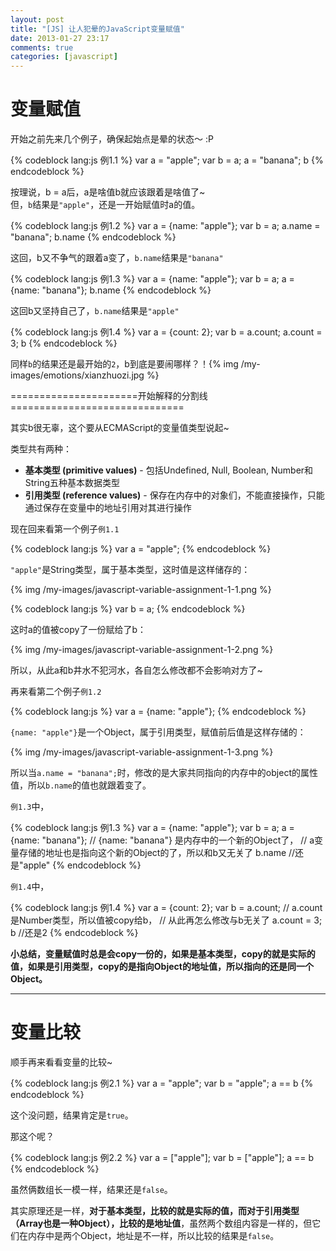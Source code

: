 ```yaml
---
layout: post
title: "[JS] 让人犯晕的JavaScript变量赋值"
date: 2013-01-27 23:17
comments: true
categories: [javascript]
---
```


# 变量赋值 #

开始之前先来几个例子，确保起始点是晕的状态～ :P

{% codeblock lang:js 例1.1 %}
var a = "apple";
var b = a;
a = "banana";
b
{% endcodeblock %}

按理说，b = a后，a是啥值b就应该跟着是啥值了~  
但，`b`结果是`"apple"`，还是一开始赋值时a的值。  

<!-- more -->

{% codeblock lang:js 例1.2 %}
var a = {name: "apple"};
var b = a;
a.name = "banana";
b.name
{% endcodeblock %}

这回，b又不争气的跟着a变了，`b.name`结果是`"banana"`

{% codeblock lang:js 例1.3 %}
var a = {name: "apple"};
var b = a;
a = {name: "banana"};
b.name
{% endcodeblock %}

这回b又坚持自己了，`b.name`结果是`"apple"`

{% codeblock lang:js 例1.4 %}
var a = {count: 2};
var b = a.count;
a.count = 3;
b
{% endcodeblock %}

同样`b`的结果还是最开始的`2`，b到底是要闹哪样？！{% img /my-images/emotions/xianzhuozi.jpg %}

======================开始解释的分割线==============================
  
其实b很无辜，这个要从ECMAScript的变量值类型说起~

类型共有两种：

* **基本类型 (primitive values)** - 包括Undefined, Null, Boolean, Number和String五种基本数据类型
* **引用类型 (reference values)** - 保存在内存中的对象们，不能直接操作，只能通过保存在变量中的地址引用对其进行操作

现在回来看第一个例子`例1.1`

{% codeblock lang:js %}
var a = "apple";
{% endcodeblock %}

`"apple"`是String类型，属于基本类型，这时值是这样储存的：

{% img /my-images/javascript-variable-assignment-1-1.png %}

{% codeblock lang:js %}
var b = a;
{% endcodeblock %}

这时a的值被copy了一份赋给了b：

{% img /my-images/javascript-variable-assignment-1-2.png %}

所以，从此a和b井水不犯河水，各自怎么修改都不会影响对方了~

再来看第二个例子`例1.2`

{% codeblock lang:js %}
var a = {name: "apple"};
{% endcodeblock %}

`{name: "apple"}`是一个Object，属于引用类型，赋值前后值是这样存储的：

{% img /my-images/javascript-variable-assignment-1-3.png %}

所以当`a.name = "banana";`时，修改的是大家共同指向的内存中的object的属性值，所以`b.name`的值也就跟着变了。

`例1.3`中，

{% codeblock lang:js 例1.3 %}
var a = {name: "apple"};
var b = a;
a = {name: "banana"};
// {name: "banana"} 是内存中的一个新的Object了，
// a变量存储的地址也是指向这个新的Object的了，所以和b又无关了
b.name //还是"apple"
{% endcodeblock %}

`例1.4`中，

{% codeblock lang:js 例1.4 %}
var a = {count: 2};
var b = a.count;
// a.count是Number类型，所以值被copy给b，
// 从此再怎么修改与b无关了
a.count = 3;
b //还是2
{% endcodeblock %}

**小总结，变量赋值时总是会copy一份的，如果是基本类型，copy的就是实际的值，如果是引用类型，copy的是指向Object的地址值，所以指向的还是同一个Object。**

* * *

# 变量比较 #

顺手再来看看变量的比较~

{% codeblock lang:js 例2.1 %}
var a = "apple";
var b = "apple";
a == b
{% endcodeblock %}

这个没问题，结果肯定是`true`。

那这个呢？

{% codeblock lang:js 例2.2 %}
var a = ["apple"];
var b = ["apple"];
a == b
{% endcodeblock %}

虽然俩数组长一模一样，结果还是`false`。

其实原理还是一样，**对于基本类型，比较的就是实际的值，而对于引用类型（Array也是一种Object），比较的是地址值**，虽然两个数组内容是一样的，但它们在内存中是两个Object，地址是不一样，所以比较的结果是`false`。

